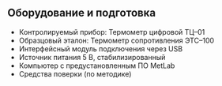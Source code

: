 ## Оборудование и подготовка
- Контролируемый прибор: Термометр цифровой ТЦ–01
- Образцовый эталон: Термометр сопротивления ЭТС–100
- Интерфейсный модуль подключения через USB
- Источник питания 5 В, стабилизированный
- Компьютер с предустановленным ПО MetLab
- Средства поверки (по методике)

